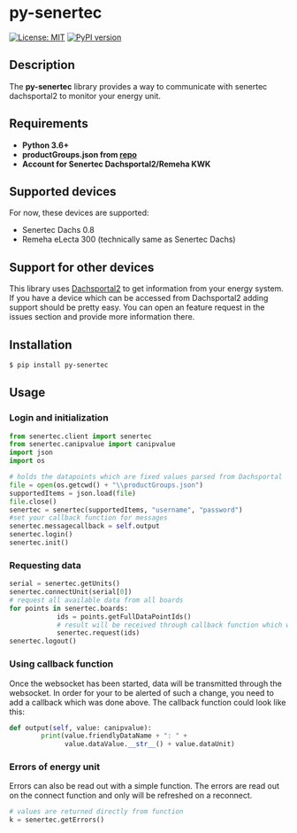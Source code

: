 # py-senertec

[![License: MIT](https://img.shields.io/badge/License-MIT-yellow.svg)](https://opensource.org/licenses/MIT)
[![PyPI version](https://badge.fury.io/py/py-senertec.svg)](https://badge.fury.io/py/py-senertec)

## Description

The **py-senertec** library provides a way to communicate with senertec dachsportal2 to monitor your energy unit.

## Requirements

*   **Python 3.6+**
*   **productGroups.json from [repo](https://github.com/Kleinrotti/py-senertec/blob/main/productGroups.json)**
*   **Account for Senertec Dachsportal2/Remeha KWK**

## Supported devices

For now, these devices are supported:  
*   Senertec Dachs 0.8
*   Remeha eLecta 300 (technically same as Senertec Dachs)

## Support for other devices
This library uses [Dachsportal2](https://dachsconnect.senertec.com/dachsportal2) to get information from your energy system.
If you have a device which can be accessed from Dachsportal2 adding support should be pretty easy.
You can open an feature request in the issues section and provide more information there.

## Installation

```sh
$ pip install py-senertec
```

## Usage

### Login and initialization

```python
from senertec.client import senertec
from senertec.canipvalue import canipvalue
import json
import os

# holds the datapoints which are fixed values parsed from Dachsportal
file = open(os.getcwd() + "\\productGroups.json")
supportedItems = json.load(file)
file.close()
senertec = senertec(supportedItems, "username", "password")
#set your callback function for messages
senertec.messagecallback = self.output
senertec.login()
senertec.init()
```

### Requesting data

```python
serial = senertec.getUnits()
senertec.connectUnit(serial[0])
# request all available data from all boards
for points in senertec.boards:
            ids = points.getFullDataPointIds()
            # result will be received through callback function which was set above
            senertec.request(ids)
senertec.logout()
```

### Using callback function

Once the websocket has been started, data will be transmitted through the websocket.
In order for your to be alerted of such a change, you need to add a callback which was done above.
The callback function could look like this:

```python
def output(self, value: canipvalue):
        print(value.friendlyDataName + ": " +
              value.dataValue.__str__() + value.dataUnit)
```

### Errors of energy unit
Errors can also be read out with a simple function.
The errors are read out on the connect function and only will be refreshed on a reconnect.

```python
# values are returned directly from function
k = senertec.getErrors()
```
